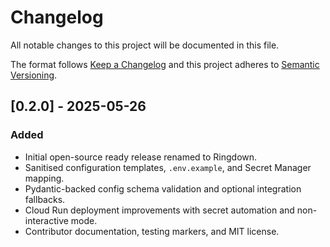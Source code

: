 # Changelog

All notable changes to this project will be documented in this file.

The format follows [Keep a Changelog](https://keepachangelog.com/en/1.1.0/) and
this project adheres to [Semantic Versioning](https://semver.org/spec/v2.0.0.html).

## [0.2.0] - 2025-05-26
### Added
- Initial open-source ready release renamed to Ringdown.
- Sanitised configuration templates, `.env.example`, and Secret Manager mapping.
- Pydantic-backed config schema validation and optional integration fallbacks.
- Cloud Run deployment improvements with secret automation and non-interactive mode.
- Contributor documentation, testing markers, and MIT license.
